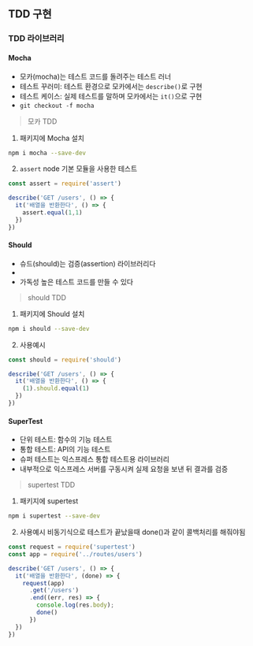 ## TDD 구현
### TDD 라이브러리
#### Mocha
- 모카(mocha)는 테스트 코드를 돌려주는 테스트 러너
- 테스트 꾸러미: 테스트 환경으로 모카에서는 `describe()`로 구현
- 테스트 케이스: 실제 테스트를 말하며 모카에서는 `it()`으로 구현
- `git checkout -f mocha`

> 모카 TDD
1. 패키지에 Mocha 설치
  ```bash
  npm i mocha --save-dev
  ```

2. `assert` node 기본 모듈을 사용한 테스트
```javascript
const assert = require('assert')

describe('GET /users', () => {
  it('배열을 반환한다', () => {
    assert.equal(1,1)
  })
})
```

#### Should
- 슈드(should)는 검증(assertion) 라이브러리다
- 
- 가독성 높은 테스트 코드를 만들 수 있다

> should TDD
1. 패키지에 Should 설치
```bash
npm i should --save-dev
```

2. 사용예시
```javascript
const should = require('should')

describe('GET /users', () => {
  it('배열을 반환한다', () => {
    (1).should.equal(1)
  })
})
```

#### SuperTest
- 단위 테스트: 함수의 기능 테스트
- 통합 테스트: API의 기능 테스트
- 슈퍼 테스트는 익스프레스 통합 테스트용 라이브러리
- 내부적으로 익스프레스 서버를 구동시켜 실제 요청을 보낸 뒤 결과를 검증

> supertest TDD
1. 패키지에 supertest 
```bash
npm i supertest --save-dev
```

2. 사용예시
비동기식으로 테스트가 끝났을때 done()과 같이 콜백처리를 해줘야됨
```javascript
const request = require('supertest')
const app = require('../routes/users')

describe('GET /users', () => {
  it('배열을 반환한다', (done) => {
    request(app)
      .get('/users')
      .end((err, res) => {
        console.log(res.body);
        done()
      })
  })
})
```